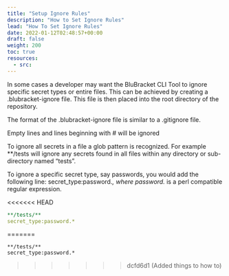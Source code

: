 ```yaml
---
title: "Setup Ignore Rules"
description: "How to Set Ignore Rules"
lead: "How To Set Ignore Rules"
date: 2022-01-12T02:48:57+00:00
draft: false
weight: 200
toc: true
resources:
  - src:
---
```


In some cases a developer may want the BluBracket CLI Tool to ignore specific secret types or entire files. This can be achieved by creating a .blubracket-ignore file. This file is then placed into the root directory of the repository.

The format of the .blubracket-ignore file is similar to a .gitignore file.

Empty lines and lines beginning with # will be ignored

To ignore all secrets in a file a glob pattern is recognized. For example **/tests will ignore any secrets found in all files within any directory or sub-directory named “tests”.

To ignore a specific secret type, say passwords, you would add the following line: secret_type:password.*, where password.* is a perl compatible regular expression.

<<<<<<< HEAD
```yaml
**/tests/**
secret_type:password.*
```
=======
```
**/tests/**
secret_type:password.*
```
>>>>>>> dcfd6d1 (Added things to how to)
